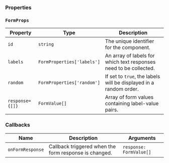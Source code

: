 ### Properties

### `FormProps`

| Property        | Type                       | Description                                                       |
| --------------- | -------------------------- | ----------------------------------------------------------------- |
| `id`            | `string`                   | The unique identifier for the component.                          |
| `labels`        | `FormProperties['labels']` | An array of labels for which text responses need to be collected. |
| `random`        | `FormProperties['random']` | If set to `true`, the labels will be displayed in a random order. |
| `response={[]}` | `FormValue[]`              | Array of form values containing label-value pairs.                |

### Callbacks

| Name             | Description                                           | Arguments               |
| ---------------- | ----------------------------------------------------- | ----------------------- |
| `onFormResponse` | Callback triggered when the form response is changed. | `response: FormValue[]` |
